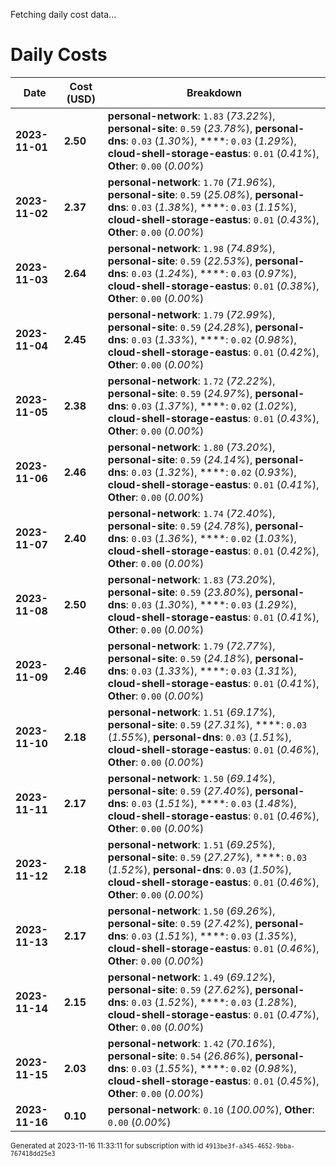 Fetching daily cost data...
# Daily Costs

| Date | Cost (USD) | Breakdown |
|------|----------------|-----------|
| **2023-11-01** | **2.50** | **personal-network**: `1.83` (_73.22%_), **personal-site**: `0.59` (_23.78%_), **personal-dns**: `0.03` (_1.30%_), ****: `0.03` (_1.29%_), **cloud-shell-storage-eastus**: `0.01` (_0.41%_), **Other**: `0.00` (_0.00%_) |
| **2023-11-02** | **2.37** | **personal-network**: `1.70` (_71.96%_), **personal-site**: `0.59` (_25.08%_), **personal-dns**: `0.03` (_1.38%_), ****: `0.03` (_1.15%_), **cloud-shell-storage-eastus**: `0.01` (_0.43%_), **Other**: `0.00` (_0.00%_) |
| **2023-11-03** | **2.64** | **personal-network**: `1.98` (_74.89%_), **personal-site**: `0.59` (_22.53%_), **personal-dns**: `0.03` (_1.24%_), ****: `0.03` (_0.97%_), **cloud-shell-storage-eastus**: `0.01` (_0.38%_), **Other**: `0.00` (_0.00%_) |
| **2023-11-04** | **2.45** | **personal-network**: `1.79` (_72.99%_), **personal-site**: `0.59` (_24.28%_), **personal-dns**: `0.03` (_1.33%_), ****: `0.02` (_0.98%_), **cloud-shell-storage-eastus**: `0.01` (_0.42%_), **Other**: `0.00` (_0.00%_) |
| **2023-11-05** | **2.38** | **personal-network**: `1.72` (_72.22%_), **personal-site**: `0.59` (_24.97%_), **personal-dns**: `0.03` (_1.37%_), ****: `0.02` (_1.02%_), **cloud-shell-storage-eastus**: `0.01` (_0.43%_), **Other**: `0.00` (_0.00%_) |
| **2023-11-06** | **2.46** | **personal-network**: `1.80` (_73.20%_), **personal-site**: `0.59` (_24.14%_), **personal-dns**: `0.03` (_1.32%_), ****: `0.02` (_0.93%_), **cloud-shell-storage-eastus**: `0.01` (_0.41%_), **Other**: `0.00` (_0.00%_) |
| **2023-11-07** | **2.40** | **personal-network**: `1.74` (_72.40%_), **personal-site**: `0.59` (_24.78%_), **personal-dns**: `0.03` (_1.36%_), ****: `0.02` (_1.03%_), **cloud-shell-storage-eastus**: `0.01` (_0.42%_), **Other**: `0.00` (_0.00%_) |
| **2023-11-08** | **2.50** | **personal-network**: `1.83` (_73.20%_), **personal-site**: `0.59` (_23.80%_), **personal-dns**: `0.03` (_1.30%_), ****: `0.03` (_1.29%_), **cloud-shell-storage-eastus**: `0.01` (_0.41%_), **Other**: `0.00` (_0.00%_) |
| **2023-11-09** | **2.46** | **personal-network**: `1.79` (_72.77%_), **personal-site**: `0.59` (_24.18%_), **personal-dns**: `0.03` (_1.33%_), ****: `0.03` (_1.31%_), **cloud-shell-storage-eastus**: `0.01` (_0.41%_), **Other**: `0.00` (_0.00%_) |
| **2023-11-10** | **2.18** | **personal-network**: `1.51` (_69.17%_), **personal-site**: `0.59` (_27.31%_), ****: `0.03` (_1.55%_), **personal-dns**: `0.03` (_1.51%_), **cloud-shell-storage-eastus**: `0.01` (_0.46%_), **Other**: `0.00` (_0.00%_) |
| **2023-11-11** | **2.17** | **personal-network**: `1.50` (_69.14%_), **personal-site**: `0.59` (_27.40%_), **personal-dns**: `0.03` (_1.51%_), ****: `0.03` (_1.48%_), **cloud-shell-storage-eastus**: `0.01` (_0.46%_), **Other**: `0.00` (_0.00%_) |
| **2023-11-12** | **2.18** | **personal-network**: `1.51` (_69.25%_), **personal-site**: `0.59` (_27.27%_), ****: `0.03` (_1.52%_), **personal-dns**: `0.03` (_1.50%_), **cloud-shell-storage-eastus**: `0.01` (_0.46%_), **Other**: `0.00` (_0.00%_) |
| **2023-11-13** | **2.17** | **personal-network**: `1.50` (_69.26%_), **personal-site**: `0.59` (_27.42%_), **personal-dns**: `0.03` (_1.51%_), ****: `0.03` (_1.35%_), **cloud-shell-storage-eastus**: `0.01` (_0.46%_), **Other**: `0.00` (_0.00%_) |
| **2023-11-14** | **2.15** | **personal-network**: `1.49` (_69.12%_), **personal-site**: `0.59` (_27.62%_), **personal-dns**: `0.03` (_1.52%_), ****: `0.03` (_1.28%_), **cloud-shell-storage-eastus**: `0.01` (_0.47%_), **Other**: `0.00` (_0.00%_) |
| **2023-11-15** | **2.03** | **personal-network**: `1.42` (_70.16%_), **personal-site**: `0.54` (_26.86%_), **personal-dns**: `0.03` (_1.55%_), ****: `0.02` (_0.98%_), **cloud-shell-storage-eastus**: `0.01` (_0.45%_), **Other**: `0.00` (_0.00%_) |
| **2023-11-16** | **0.10** | **personal-network**: `0.10` (_100.00%_), **Other**: `0.00` (_0.00%_) |


<sup>Generated at 2023-11-16 11:33:11 for subscription with id `4913be3f-a345-4652-9bba-767418dd25e3`</sup>
